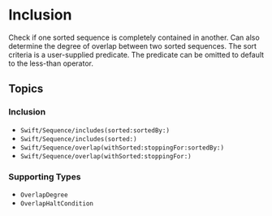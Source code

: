 #  Inclusion

Check if one sorted sequence is completely contained in another.
Can also determine the degree of overlap between two sorted sequences.
The sort criteria is a user-supplied predicate.
The predicate can be omitted to default to the less-than operator.

## Topics

### Inclusion

- ``Swift/Sequence/includes(sorted:sortedBy:)``
- ``Swift/Sequence/includes(sorted:)``
- ``Swift/Sequence/overlap(withSorted:stoppingFor:sortedBy:)``
- ``Swift/Sequence/overlap(withSorted:stoppingFor:)``

### Supporting Types

- ``OverlapDegree``
- ``OverlapHaltCondition``
